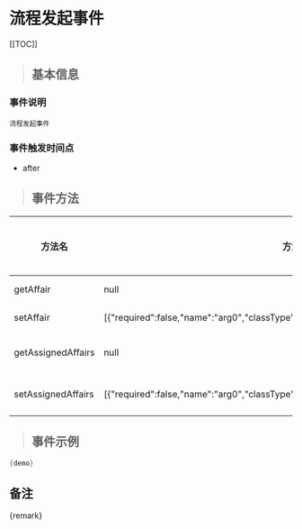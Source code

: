 # 流程发起事件

[[TOC]]

>## 基本信息

### 事件说明
```text
流程发起事件
```

### 事件触发时间点
- after

>## 事件方法

方法名 | 方法参数 | 方法返回值 | 版本 | 参数描述
 --- | --- | --- | --- | --- 
getAffair|null|com.seeyon.ctp.common.po.affair.CtpAffair|获取Affair
setAffair|[{"required":false,"name":"arg0","classType":"com.seeyon.ctp.common.po.affair.CtpAffair"}]|void|设置Affair
getAssignedAffairs|null|java.util.List|获取指定Affairs
setAssignedAffairs|[{"required":false,"name":"arg0","classType":"java.util.List"}]|void|设置指定Affairs


> ## 事件示例

```java
{demo}
```

## 备注
{remark}